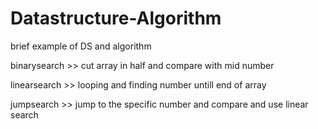 # Datastructure-Algorithm
brief example of DS  and algorithm

binarysearch >> cut array in half and compare with mid number

linearsearch >> looping and finding number untill end of array

jumpsearch >> jump to the specific number and compare and use linear search 
